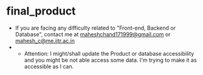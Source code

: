 # final_product
* If you are facing any difficulty related to "Front-end, Backend or Database", contact me at maheshchand171999@gmail.com or mahesh_c@me.iitr.ac.in
* * Attention: I might/shall update the Product or database accessibility and you might be not able access some data. I'm trying to make it as accessible as I can.
